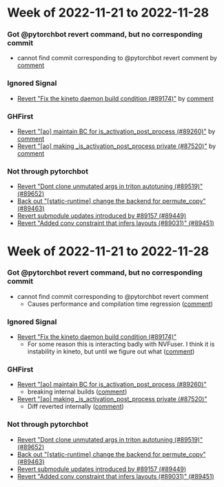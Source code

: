 # Week of 2022-11-21 to 2022-11-28

### Got @pytorchbot revert command, but no corresponding commit

- cannot find commit corresponding to @pytorchbot revert comment by [comment](https://github.com/pytorch/pytorch/pull/89031#issuecomment-1322686774)

### Ignored Signal

- [Revert "Fix the kineto daemon build condition (#89174)"](https://github.com/pytorch/pytorch/commit/902e4e3926a9333178510f032580e4acd56c40da) by [comment](https://github.com/pytorch/pytorch/pull/89174#issuecomment-1325534598)

### GHFirst

- [Revert "[ao] maintain BC for is_activation_post_process (#89260)"](https://github.com/pytorch/pytorch/commit/f3db03612f9c6fb8717e1e13a9295da3c9c05193) by [comment](https://github.com/pytorch/pytorch/pull/89260#issuecomment-1322341580)
- [Revert "[ao] making _is_activation_post_process private (#87520)"](https://github.com/pytorch/pytorch/commit/9d209e78348ee5c3e1ead700d240fb476b3bc4de) by [comment](https://github.com/pytorch/pytorch/pull/87520#issuecomment-1322353444)

### Not through pytorchbot

- [Revert "Dont clone unmutated args in triton autotuning (#89519)" (#89652)](https://github.com/pytorch/pytorch/commit/0884fdaba0280e3f3ad2abc34c0940587f744886)
- [Back out "[static-runtime] change the backend for permute_copy" (#89463)](https://github.com/pytorch/pytorch/commit/7b0650d5cf4897089f32c011504d2b2d185cc60a)
- [Revert submodule updates introduced by #89157 (#89449)](https://github.com/pytorch/pytorch/commit/f2cf1b0f5e98094cf7a97439ebdf3679ceee04b0)
- [Revert "Added conv constraint that infers layouts (#89031)" (#89451)](https://github.com/pytorch/pytorch/commit/120d200620159597f416f9142f1d5708182ca047)
# Week of 2022-11-21 to 2022-11-28

### Got @pytorchbot revert command, but no corresponding commit

- cannot find commit corresponding to @pytorchbot revert comment
  - Causes performance and compilation time regression ([comment](https://github.com/pytorch/pytorch/pull/89031#issuecomment-1322686774))

### Ignored Signal

- [Revert "Fix the kineto daemon build condition (#89174)"](https://github.com/pytorch/pytorch/commit/902e4e3926a9333178510f032580e4acd56c40da)
  - For some reason this is interacting badly with NVFuser. I think it is instability in kineto, but until we figure out what ([comment](https://github.com/pytorch/pytorch/pull/89174#issuecomment-1325534598))

### GHFirst

- [Revert "[ao] maintain BC for is_activation_post_process (#89260)"](https://github.com/pytorch/pytorch/commit/f3db03612f9c6fb8717e1e13a9295da3c9c05193)
  - breaking internal builds ([comment](https://github.com/pytorch/pytorch/pull/89260#issuecomment-1322341580))
- [Revert "[ao] making _is_activation_post_process private (#87520)"](https://github.com/pytorch/pytorch/commit/9d209e78348ee5c3e1ead700d240fb476b3bc4de)
  - Diff reverted internally ([comment](https://github.com/pytorch/pytorch/pull/87520#issuecomment-1322353444))

### Not through pytorchbot

- [Revert "Dont clone unmutated args in triton autotuning (#89519)" (#89652)](https://github.com/pytorch/pytorch/commit/0884fdaba0280e3f3ad2abc34c0940587f744886)
- [Back out "[static-runtime] change the backend for permute_copy" (#89463)](https://github.com/pytorch/pytorch/commit/7b0650d5cf4897089f32c011504d2b2d185cc60a)
- [Revert submodule updates introduced by #89157 (#89449)](https://github.com/pytorch/pytorch/commit/f2cf1b0f5e98094cf7a97439ebdf3679ceee04b0)
- [Revert "Added conv constraint that infers layouts (#89031)" (#89451)](https://github.com/pytorch/pytorch/commit/120d200620159597f416f9142f1d5708182ca047)
